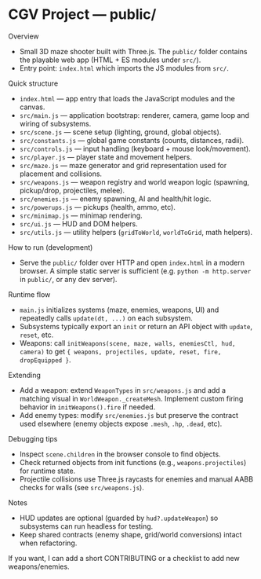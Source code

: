 # CGV Project — public/

Overview
- Small 3D maze shooter built with Three.js. The `public/` folder contains the playable web app (HTML + ES modules under `src/`).
- Entry point: `index.html` which imports the JS modules from `src/`.

Quick structure
- `index.html` — app entry that loads the JavaScript modules and the canvas.
- `src/main.js` — application bootstrap: renderer, camera, game loop and wiring of subsystems.
- `src/scene.js` — scene setup (lighting, ground, global objects).
- `src/constants.js` — global game constants (counts, distances, radii).
- `src/controls.js` — input handling (keyboard + mouse look/movement).
- `src/player.js` — player state and movement helpers.
- `src/maze.js` — maze generator and grid representation used for placement and collisions.
- `src/weapons.js` — weapon registry and world weapon logic (spawning, pickup/drop, projectiles, melee).
- `src/enemies.js` — enemy spawning, AI and health/hit logic.
- `src/powerups.js` — pickups (health, ammo, etc).
- `src/minimap.js` — minimap rendering.
- `src/ui.js` — HUD and DOM helpers.
- `src/utils.js` — utility helpers (`gridToWorld`, `worldToGrid`, math helpers).

How to run (development)
- Serve the `public/` folder over HTTP and open `index.html` in a modern browser. A simple static server is sufficient (e.g. `python -m http.server` in `public/`, or any dev server).

Runtime flow
- `main.js` initializes systems (maze, enemies, weapons, UI) and repeatedly calls `update(dt, ...)` on each subsystem.
- Subsystems typically export an `init` or return an API object with `update`, `reset`, etc.
- Weapons: call `initWeapons(scene, maze, walls, enemiesCtl, hud, camera)` to get `{ weapons, projectiles, update, reset, fire, dropEquipped }`.

Extending
- Add a weapon: extend `WeaponTypes` in `src/weapons.js` and add a matching visual in `WorldWeapon._createMesh`. Implement custom firing behavior in `initWeapons().fire` if needed.
- Add enemy types: modify `src/enemies.js` but preserve the contract used elsewhere (enemy objects expose `.mesh`, `.hp`, `.dead`, etc).

Debugging tips
- Inspect `scene.children` in the browser console to find objects.
- Check returned objects from init functions (e.g., `weapons.projectiles`) for runtime state.
- Projectile collisions use Three.js raycasts for enemies and manual AABB checks for walls (see `src/weapons.js`).

Notes
- HUD updates are optional (guarded by `hud?.updateWeapon`) so subsystems can run headless for testing.
- Keep shared contracts (enemy shape, grid/world conversions) intact when refactoring.

If you want, I can add a short CONTRIBUTING or a checklist to add new weapons/enemies.

